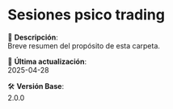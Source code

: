 # Sesiones psico trading

📁 **Descripción**:  
Breve resumen del propósito de esta carpeta.

📅 **Última actualización**:  
2025-04-28

🛠️ **Versión Base**:  
2.0.0

